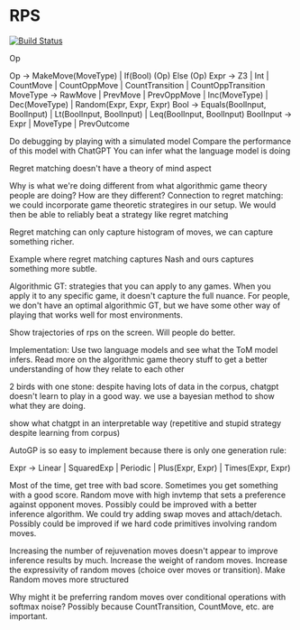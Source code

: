 # RPS

[![Build Status](https://github.com/mercush/RPS.jl/actions/workflows/CI.yml/badge.svg?branch=main)](https://github.com/mercush/RPS.jl/actions/workflows/CI.yml?query=branch%3Amain)

Op

Op -> MakeMove(MoveType) | If(Bool) (Op) Else (Op)
Expr -> Z3 | Int | CountMove | CountOppMove | CountTransition | CountOppTransition
MoveType -> RawMove | PrevMove | PrevOppMove | Inc(MoveType) | Dec(MoveType) | Random(Expr, Expr, Expr)
Bool -> Equals(BoolInput, BoolInput) | Lt(BoolInput, BoolInput) | Leq(BoolInput, BoolInput)
BoolInput -> Expr | MoveType | PrevOutcome

Do debugging by playing with a simulated model
Compare the performance of this model with ChatGPT
You can infer what the language model is doing

Regret matching doesn't have a theory of mind aspect

Why is what we're doing different from what algorithmic game theory people are doing? How are they different?
Connection to regret matching: we could incorporate game theoretic strategires in our setup. We would then be able to 
reliably beat a strategy like regret matching

Regret matching can only capture histogram of moves, we can capture something richer. 

Example where regret matching captures Nash and ours captures something more subtle.

Algorithmic GT: strategies that you can apply to any games. When you apply it to any specific game, it doesn't
capture the full nuance. For people, we don't have an optimal algorithmic GT, but we have some other way of playing
that works well for most environments. 

Show trajectories of rps on the screen. Will people do better.

Implementation:
    Use two language models and see what the ToM model infers.
    Read more on the algorithmic game theory stuff to get a better understanding of how they relate to each other

2 birds with one stone: despite having lots of data in the corpus, chatgpt doesn't learn to play in a good way. 
we use a bayesian method to show what they are doing.

show what chatgpt in an interpretable way (repetitive and stupid strategy despite learning from corpus)

AutoGP is so easy to implement because there is only one generation rule:


Expr -> Linear | SquaredExp | Periodic | Plus(Expr, Expr) | Times(Expr, Expr)




Most of the time, get tree with bad score. Sometimes you get something with a good score. Random move with high invtemp that sets a preference against opponent moves.
Possibly could be improved with a better inference algorithm. We could try adding swap moves and attach/detach.
Possibly could be improved if we hard code primitives involving random moves. 

Increasing the number of rejuvenation moves doesn't appear to improve inference results by much.
Increase the weight of random moves.
Increase the expressivity of random moves (choice over moves or transition).
Make Random moves more structured

Why might it be preferring random moves over conditional operations with softmax noise? Possibly because CountTransition, CountMove, etc. are important. 